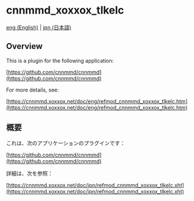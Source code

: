# cnnmmd_xoxxox_tlkelc

[eng (English)](#Overview) | [jpn (日本語)](#概要)

## Overview

This is a plugin for the following application:

[https://github.com/cnnmmd/cnnmmd](https://github.com/cnnmmd/cnnmmd)

For more details, see:

[https://cnnmmd.xoxxox.net/doc/eng/refmod_cnnmmd_xoxxox_tlkelc.htm](https://cnnmmd.xoxxox.net/doc/eng/refmod_cnnmmd_xoxxox_tlkelc.htm)

## 概要

これは、次のアプリケーションのプラグインです：

[https://github.com/cnnmmd/cnnmmd](https://github.com/cnnmmd/cnnmmd)

詳細は、次を参照：

[https://cnnmmd.xoxxox.net/doc/jpn/refmod_cnnmmd_xoxxox_tlkelc.xht](https://cnnmmd.xoxxox.net/doc/jpn/refmod_cnnmmd_xoxxox_tlkelc.xht)